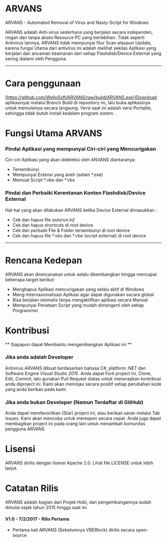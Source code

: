 # ARVANS
ARVANS - Automated Removal of Virus and Nasty-Script for Windows

ARVANS adalah Anti-virus sederhana yang berjalan secara independen, ringan dan tanpa akses Resource PC yang berlebihan.
Tidak seperti Antivirus lainnya, ARVANS tidak mempunyai fitur Scan ataupun Update, karena fungsi Utama dari antivirus ini adalah melihat sekilas Aplikasi yang berjalan dan ancaman keamanan dari setiap Flashdisk/Device External yang sering dialami oleh Pengguna.

---

# Cara penggunaan
[https://github.com/WelloSoft/ARVANS/raw/build/ARVANS.exe](Download aplikasinya) melalui Branch Build di repository ini, lalu buka aplikasinya untuk memulainya secara langsung. Versi saat ini adalah versi Portable, sehingga tidak butuh install kedalam program sistem.

# Fungsi Utama ARVANS
### Pindai Aplikasi yang mempunyai Ciri-ciri yang Mencurigakan
Ciri-ciri Aplikasi yang akan dideteksi oleh ANVANS diantaranya:
- Tersembunyi
- Mempunyai Extensi yang aneh (selain \*.exe)
- Memuat Script \*.vbe dan \*.vbs

### Pindai dan Perbaiki Kerentanan Konten Flashdisk/Device External
Hal-hal yang akan dilakukan ARVANS ketika Device External dimasukkan :
- Cek dan hapus file *autorun.inf*
- Cek dan hapus shortcuts di root device
- Cek dan perbaiki File & Folder tersembunyi di root device
- Cek dan hapus file \*.vbs dan \*.vbe (script external) di root device

---


# Rencana Kedepan
ARVANS akan direncanakan untuk selalu dikembangkan hingga mencapai beberapa target berikut:
- Menghapus Aplikasi mencurigakan yang selalu aktif di Windows
- Meng-Internasionalisasi Aplikasi agar dapat digunakan secara global
- Bisa berjalan otomatis tanpa mengaktifkan aplikasi secara Manual
- Mempunyai Penataan Script yang mudah dimengerti oleh setiap Programmer

# Kontribusi
** Siapapun dapat Membantu mengembangkan Aplikasi ini **
### Jika anda adalah Developer
Antivirus ARVANS dibuat berdasarkan bahasa C#, platform .NET dan Software Engine *Visual Studio 2015*. Anda dapat Fork project ini, Clone, Edit, Commit, lalu gunakan Pull Request diatas untuk menerapkan kontribusi anda diproject ini. Kami akan meninjau secara positif setiap perubahan kode yang anda berikan pada kami.

### Jika anda bukan Developer (Namun Terdaftar di GitHub)
Anda dapat memfavoritkan (Star) project ini, atau berikan saran melalui Tab Issues. Kami akan mencoba untuk merespon secara cepat. Anda juga dapat membagikan project ini pada orang lain untuk menambah komunitas pengguna ARVANS

# Lisensi
ARVANS dirilis dengan lisensi Apache 2.0. Lihat file LICENSE untuk lebih lanjut.

# Catatan Rilis
ARVANS adalah bagian dari Projek Hobi, dan pengembangannya sudah dimulai sejak tahun 2015 hingga saat ini.

#### V1.0 - 7/2/2017 - Rilis Pertama
- Pertama kali ARVANS (Sebelumnya VBEBlock) dirilis secara open-source




